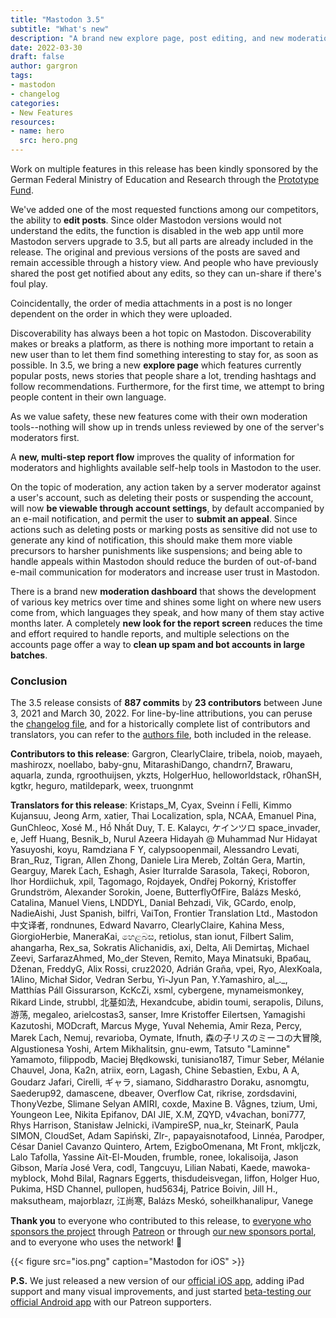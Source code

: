 ```yaml
---
title: "Mastodon 3.5"
subtitle: "What's new"
description: "A brand new explore page, post editing, and new moderation features are just some of the additions in this new release of Mastodon!"
date: 2022-03-30
draft: false
author: gargron
tags:
- mastodon
- changelog
categories:
- New Features
resources:
- name: hero
  src: hero.png
---
```


Work on multiple features in this release has been kindly sponsored by the German Federal Ministry of Education and Research through the [Prototype Fund][prototype-fund].

We've added one of the most requested functions among our competitors, the ability to **edit posts**. Since older Mastodon versions would not understand the edits, the function is disabled in the web app until more Mastodon servers upgrade to 3.5, but all parts are already included in the release. The original and previous versions of the posts are saved and remain accessible through a history view. And people who have previously shared the post get notified about any edits, so they can un-share if there's foul play.

Coincidentally, the order of media attachments in a post is no longer dependent on the order in which they were uploaded.

Discoverability has always been a hot topic on Mastodon. Discoverability makes or breaks a platform, as there is nothing more important to retain a new user than to let them find something interesting to stay for, as soon as possible. In 3.5, we bring a new **explore page** which features currently popular posts, news stories that people share a lot, trending hashtags and follow recommendations. Furthermore, for the first time, we attempt to bring people content in their own language.

As we value safety, these new features come with their own moderation tools--nothing will show up in trends unless reviewed by one of the server's moderators first.

A **new, multi-step report flow** improves the quality of information for moderators and highlights available self-help tools in Mastodon to the user.

On the topic of moderation, any action taken by a server moderator against a user's account, such as deleting their posts or suspending the account, will now **be viewable through account settings**, by default accompanied by an e-mail notification, and permit the user to **submit an appeal**. Since actions such as deleting posts or marking posts as sensitive did not use to generate any kind of notification, this should make them more viable precursors to harsher punishments like suspensions; and being able to handle appeals within Mastodon should reduce the burden of out-of-band e-mail communication for moderators and increase user trust in Mastodon.

There is a brand new **moderation dashboard** that shows the development of various key metrics over time and shines some light on where new users come from, which languages they speak, and how many of them stay active months later. A completely **new look for the report screen** reduces the time and effort required to handle reports, and multiple selections on the accounts page offer a way to **clean up spam and bot accounts in large batches**.

### Conclusion

The 3.5 release consists of **887 commits** by **23 contributors** between June 3, 2021 and March 30, 2022. For line-by-line attributions, you can peruse the [changelog file][changelog], and for a historically complete list of contributors and translators, you can refer to the [authors file][authors], both included in the release.

**Contributors to this release**: Gargron, ClearlyClaire, tribela, noiob, mayaeh, mashirozx, noellabo, baby-gnu, MitarashiDango, chandrn7, Brawaru, aquarla, zunda, rgroothuijsen, ykzts, HolgerHuo, helloworldstack, r0hanSH, kgtkr, heguro, matildepark, weex, truongnmt

**Translators for this release**: Kristaps_M, Cyax, Sveinn í Felli, Kimmo Kujansuu, Jeong Arm, xatier, Thai Localization, spla, NCAA, Emanuel Pina, GunChleoc, Xosé M., Hồ Nhất Duy, T. E. Kalaycı, ケインツロ space_invader, e, Jeff Huang, Besnik_b, Nurul Azeera Hidayah @ Muhammad Nur Hidayat Yasuyoshi, koyu, Ramdziana F Y, calypsoopenmail, Alessandro Levati, Bran_Ruz, Tigran, Allen Zhong, Daniele Lira Mereb, Zoltán Gera, Martin, Gearguy, Marek Ľach, Eshagh, Asier Iturralde Sarasola, Takeçi, Roboron, Ihor Hordiichuk, xpil, Tagomago, Rojdayek, Ondřej Pokorný, Kristoffer Grundström, Alexander Sorokin, Joene, ButterflyOfFire, Balázs Meskó, Catalina, Manuel Viens, LNDDYL, Danial Behzadi, Vik, GCardo, enolp, NadieAishi, Just Spanish, bilfri, VaiTon, Frontier Translation Ltd., Mastodon 中文译者, rondnunes, Edward Navarro, ClearlyClaire, Kahina Mess, GiorgioHerbie, ManeraKai, හෙළබස, retiolus, stan ionut, Filbert Salim, ahangarha, Rex_sa, Sokratis Alichanidis, axi, Delta, Ali Demirtaş, Michael Zeevi, SarfarazAhmed, Mo_der Steven, Remito, Maya Minatsuki, Врабац, Dženan, FreddyG, Alix Rossi, cruz2020, Adrián Graña, vpei, Ryo, AlexKoala, 1Alino, Michał Sidor, Vedran Serbu, Yi-Jyun Pan, Y.Yamashiro, al_.\_, Matthías Páll Gissurarson, KcKcZi, xsml, cybergene, mynameismonkey, Rikard Linde, strubbl, 北䑓如法, Hexandcube, abidin toumi, serapolis, Diluns, 游荡, megaleo, arielcostas3, sanser, Imre Kristoffer Eilertsen, Yamagishi Kazutoshi, MODcraft, Marcus Myge, Yuval Nehemia, Amir Reza, Percy, Marek Ľach, Nemuj, revarioba, Oymate, Ifnuth, 森の子リスのミーコの大冒険, Algustionesa Yoshi, Artem Mikhalitsin, gnu-ewm, Tatsuto "Laminne" Yamamoto, filippodb, Maciej Błędkowski, tunisiano187, Timur Seber, Mélanie Chauvel, Jona, Ka2n, atriix, eorn, Lagash, Chine Sebastien, Exbu, A A, Goudarz Jafari, Cirelli, ギャラ, siamano, Siddharastro Doraku, asnomgtu, Saederup92, damascene, dbeaver, Overflow Cat, rikrise, zordsdavini, ThonyVezbe, Slimane Selyan AMIRI, coxde, Maxine B. Vågnes, tzium, Umi, Youngeon Lee, Nikita Epifanov, DAI JIE, X.M, ZQYD, v4vachan, boni777, Rhys Harrison, Stanisław Jelnicki, iVampireSP, nua_kr, SteinarK, Paula SIMON, CloudSet, Adam Sapiński, Zlr-, papayaisnotafood, Linnéa, Parodper, César Daniel Cavanzo Quintero, Artem, EzigboOmenana, Mt Front, mkljczk, Lalo Tafolla, Yassine Aït-El-Mouden, frumble, ronee, lokalisoija, Jason Gibson, María José Vera, codl, Tangcuyu, Lilian Nabati, Kaede, mawoka-myblock, Mohd Bilal, Ragnars Eggerts, thisdudeisvegan, liffon, Holger Huo, Pukima, HSD Channel, pullopen, hud5634j, Patrice Boivin, Jill H., maksutheam, majorblazr, 江尚寒, Balázs Meskó, soheilkhanalipur, Vanege

**Thank you** to everyone who contributed to this release, to [everyone who sponsors the project][sponsors] through [Patreon][patreon] or through [our new sponsors portal][sponsors-portal], and to everyone who uses the network! 🐘

[prototype-fund]: https://prototypefund.de "01IS21S29"
[sponsors]: https://joinmastodon.org/sponsors
[patreon]: https://patreon.com/mastodon
[sponsors-portal]: https://sponsor.joinmastodon.org
[changelog]: https://github.com/mastodon/mastodon/blob/v3.5.0/CHANGELOG.md
[authors]: https://github.com/mastodon/mastodon/blob/v3.5.0/AUTHORS.md

{{< figure src="ios.png" caption="Mastodon for iOS" >}}

**P.S.** We just released a new version of our [official iOS app][ios], adding iPad support and many visual improvements, and just started [beta-testing our official Android app][android-beta] with our Patreon supporters.

[ios]: https://apps.apple.com/us/app/mastodon-for-iphone/id1571998974
[android-beta]: https://www.patreon.com/posts/mastodon-for-64413994
